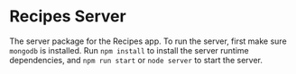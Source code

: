 # Recipes Server

The server package for the Recipes app.
To run the server, first make sure `mongodb` is installed.
Run `npm install` to install the server runtime dependencies, and `npm run start` or `node server` to start the server.
  